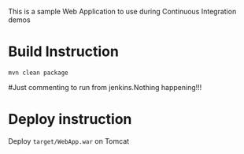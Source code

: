 This is a sample Web Application to use during Continuous Integration demos

# Build Instruction 

   
```
mvn clean package  
```
#Just commenting to run from jenkins.Nothing happening!!!
# Deploy instruction

Deploy ```target/WebApp.war``` on Tomcat
 
